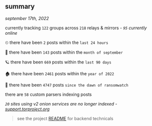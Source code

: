 
## summary
_september 17th, 2022_

currently tracking `122` groups across `218` relays & mirrors - _`95` currently online_

⏲ there have been `2` posts within the `last 24 hours`

🦈 there have been `143` posts within the `month of september`

🪐 there have been `669` posts within the `last 90 days`

🏚 there have been `2461` posts within the `year of 2022`

🦕 there have been `4747` posts `since the dawn of ransomwatch`

there are `58` custom parsers indexing posts

_`20` sites using v2 onion services are no longer indexed - [support.torproject.org](https://support.torproject.org/onionservices/v2-deprecation/)_

> see the project [README](https://github.com/joshhighet/ransomwatch#ransomwatch--) for backend technicals
